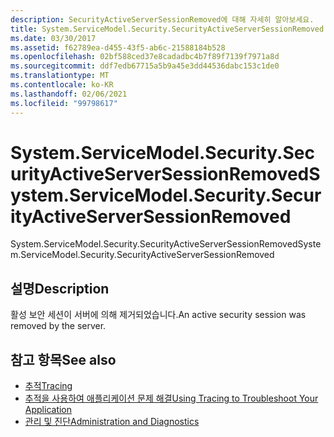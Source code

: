 ```yaml
---
description: SecurityActiveServerSessionRemoved에 대해 자세히 알아보세요.
title: System.ServiceModel.Security.SecurityActiveServerSessionRemoved
ms.date: 03/30/2017
ms.assetid: f62789ea-d455-43f5-ab6c-21588184b528
ms.openlocfilehash: 02bf588ced37e8cadadbc4b7f89f7139f7971a8d
ms.sourcegitcommit: ddf7edb67715a5b9a45e3dd44536dabc153c1de0
ms.translationtype: MT
ms.contentlocale: ko-KR
ms.lasthandoff: 02/06/2021
ms.locfileid: "99798617"
---
```

# <a name="systemservicemodelsecuritysecurityactiveserversessionremoved"></a><span data-ttu-id="70dee-103">System.ServiceModel.Security.SecurityActiveServerSessionRemoved</span><span class="sxs-lookup"><span data-stu-id="70dee-103">System.ServiceModel.Security.SecurityActiveServerSessionRemoved</span></span>

<span data-ttu-id="70dee-104">System.ServiceModel.Security.SecurityActiveServerSessionRemoved</span><span class="sxs-lookup"><span data-stu-id="70dee-104">System.ServiceModel.Security.SecurityActiveServerSessionRemoved</span></span>  
  
## <a name="description"></a><span data-ttu-id="70dee-105">설명</span><span class="sxs-lookup"><span data-stu-id="70dee-105">Description</span></span>  

 <span data-ttu-id="70dee-106">활성 보안 세션이 서버에 의해 제거되었습니다.</span><span class="sxs-lookup"><span data-stu-id="70dee-106">An active security session was removed by the server.</span></span>  
  
## <a name="see-also"></a><span data-ttu-id="70dee-107">참고 항목</span><span class="sxs-lookup"><span data-stu-id="70dee-107">See also</span></span>

- [<span data-ttu-id="70dee-108">추적</span><span class="sxs-lookup"><span data-stu-id="70dee-108">Tracing</span></span>](index.md)
- [<span data-ttu-id="70dee-109">추적을 사용하여 애플리케이션 문제 해결</span><span class="sxs-lookup"><span data-stu-id="70dee-109">Using Tracing to Troubleshoot Your Application</span></span>](using-tracing-to-troubleshoot-your-application.md)
- [<span data-ttu-id="70dee-110">관리 및 진단</span><span class="sxs-lookup"><span data-stu-id="70dee-110">Administration and Diagnostics</span></span>](../index.md)
